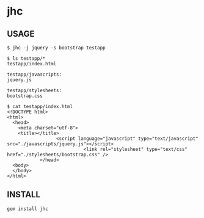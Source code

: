 # jhc

## USAGE
    $ jhc -j jquery -s bootstrap testapp
    
    $ ls testapp/*
    testapp/index.html
    
    testapp/javascripts:
    jquery.js
    
    testapp/stylesheets:
    bootstrap.css
    
    $ cat testapp/index.html 
    <!DOCTYPE html>
    <html>
      <head>
        <meta charset="utf-8">
        <title></title>
                      <script language="javascript" type="text/javascript" src="./javascripts/jquery.js"></script>
                                <link rel="stylesheet" type="text/css" href="./stylesheets/bootstrap.css" />
                </head>
      <body>
      </body>
    </html>

## INSTALL
    gem install jhc
